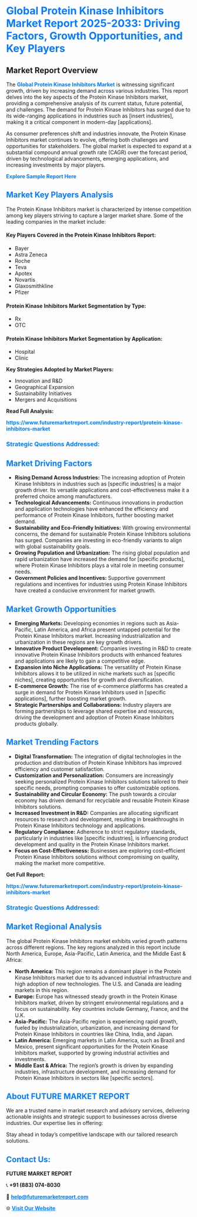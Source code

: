 <h1 style="color: #007BFF;">Global Protein Kinase Inhibitors Market Report 2025-2033: Driving Factors, Growth Opportunities, and Key Players</h1>

<section id="overview">
<h2>Market Report Overview</h2>
<p>The <a href="https://www.futuremarketreport.com/industry-report/protein-kinase-inhibitors-market" style="color: #007BFF; text-decoration: none;"><strong>Global Protein Kinase Inhibitors Market</strong></a> is witnessing significant growth, driven by increasing demand across various industries. This report delves into the key aspects of the Protein Kinase Inhibitors market, providing a comprehensive analysis of its current status, future potential, and challenges. The demand for Protein Kinase Inhibitors has surged due to its wide-ranging applications in industries such as [insert industries], making it a critical component in modern-day [applications].</p>
<p>As consumer preferences shift and industries innovate, the Protein Kinase Inhibitors market continues to evolve, offering both challenges and opportunities for stakeholders. The global market is expected to expand at a substantial compound annual growth rate (CAGR) over the forecast period, driven by technological advancements, emerging applications, and increasing investments by major players.</p>
</section>

<section id="overview">
<p><a href="https://www.futuremarketreport.com/request-sample/reportId=55600" style="color: #007BFF; text-decoration: none;"><strong>Explore Sample Report Here</strong></a></p>
</section>

<section id="key-players">
<h2 style="color: #007BFF;">Market Key Players Analysis</h2>
<p>The Protein Kinase Inhibitors market is characterized by intense competition among key players striving to capture a larger market share. Some of the leading companies in the market include:</p>
<h4>Key Players Covered in the Protein Kinase Inhibitors Report:</h4>
<ul><li>Bayer</li><li>Astra Zeneca</li><li>Roche</li><li>Teva</li><li>Apotex</li><li>Novartis</li><li>Glaxosmithkline</li><li>Pfizer</li></ul>
<h4>Protein Kinase Inhibitors Market Segmentation by Type:</h4>
<ul><li>Rx</li><li>OTC</li></ul>

<h4>Protein Kinase Inhibitors Market Segmentation by Application:</h4>
<ul><li>Hospital</li><li>Clinic</li></ul>
<p><strong>Key Strategies Adopted by Market Players:</strong></p>
<ul>
<li>Innovation and R&D</li>
<li>Geographical Expansion</li>
<li>Sustainability Initiatives</li>
<li>Mergers and Acquisitions</li>
</ul>
</section>

<section>
<p><strong>Read Full Analysis: </strong></p><a href="https://www.futuremarketreport.com/industry-report/protein-kinase-inhibitors-market" style="color: #007BFF; text-decoration: none;"><strong>https://www.futuremarketreport.com/industry-report/protein-kinase-inhibitors-market</strong></a>
<h3 style="color: #007BFF;">Strategic Questions Addressed:</h3>
</section>

<section id="driving-factors">
<h2 style="color: #007BFF;">Market Driving Factors</h2>
<ul>
<li><strong>Rising Demand Across Industries:</strong> The increasing adoption of Protein Kinase Inhibitors in industries such as [specific industries] is a major growth driver. Its versatile applications and cost-effectiveness make it a preferred choice among manufacturers.</li>
<li><strong>Technological Advancements:</strong> Continuous innovations in production and application technologies have enhanced the efficiency and performance of Protein Kinase Inhibitors, further boosting market demand.</li>
<li><strong>Sustainability and Eco-Friendly Initiatives:</strong> With growing environmental concerns, the demand for sustainable Protein Kinase Inhibitors solutions has surged. Companies are investing in eco-friendly variants to align with global sustainability goals.</li>
<li><strong>Growing Population and Urbanization:</strong> The rising global population and rapid urbanization have increased the demand for [specific products], where Protein Kinase Inhibitors plays a vital role in meeting consumer needs.</li>
<li><strong>Government Policies and Incentives:</strong> Supportive government regulations and incentives for industries using Protein Kinase Inhibitors have created a conducive environment for market growth.</li>
</ul>
</section>

<section id="growth-opportunities">
<h2 style="color: #007BFF;">Market Growth Opportunities</h2>
<ul>
<li><strong>Emerging Markets:</strong> Developing economies in regions such as Asia-Pacific, Latin America, and Africa present untapped potential for the Protein Kinase Inhibitors market. Increasing industrialization and urbanization in these regions are key growth drivers.</li>
<li><strong>Innovative Product Development:</strong> Companies investing in R&D to create innovative Protein Kinase Inhibitors products with enhanced features and applications are likely to gain a competitive edge.</li>
<li><strong>Expansion into Niche Applications:</strong> The versatility of Protein Kinase Inhibitors allows it to be utilized in niche markets such as [specific niches], creating opportunities for growth and diversification.</li>
<li><strong>E-commerce Growth:</strong> The rise of e-commerce platforms has created a surge in demand for Protein Kinase Inhibitors used in [specific applications], further boosting market growth.</li>
<li><strong>Strategic Partnerships and Collaborations:</strong> Industry players are forming partnerships to leverage shared expertise and resources, driving the development and adoption of Protein Kinase Inhibitors products globally.</li>
</ul>
</section>

<section id="trending-factors">
<h2 style="color: #007BFF;">Market Trending Factors</h2>
<ul>
<li><strong>Digital Transformation:</strong> The integration of digital technologies in the production and distribution of Protein Kinase Inhibitors has improved efficiency and customer satisfaction.</li>
<li><strong>Customization and Personalization:</strong> Consumers are increasingly seeking personalized Protein Kinase Inhibitors solutions tailored to their specific needs, prompting companies to offer customizable options.</li>
<li><strong>Sustainability and Circular Economy:</strong> The push towards a circular economy has driven demand for recyclable and reusable Protein Kinase Inhibitors solutions.</li>
<li><strong>Increased Investment in R&D:</strong> Companies are allocating significant resources to research and development, resulting in breakthroughs in Protein Kinase Inhibitors technology and applications.</li>
<li><strong>Regulatory Compliance:</strong> Adherence to strict regulatory standards, particularly in industries like [specific industries], is influencing product development and quality in the Protein Kinase Inhibitors market.</li>
<li><strong>Focus on Cost-Effectiveness:</strong> Businesses are exploring cost-efficient Protein Kinase Inhibitors solutions without compromising on quality, making the market more competitive.</li>
</ul>
</section>

<section>
<p><strong>Get Full Report: </strong></p><a href="https://www.futuremarketreport.com/industry-report/protein-kinase-inhibitors-market" style="color: #007BFF; text-decoration: none;"><strong>https://www.futuremarketreport.com/industry-report/protein-kinase-inhibitors-market</strong></a>
<h3 style="color: #007BFF;">Strategic Questions Addressed:</h3>
</section>


<section id="regional-analysis">
<h2 style="color: #007BFF;">Market Regional Analysis</h2>
<p>The global Protein Kinase Inhibitors market exhibits varied growth patterns across different regions. The key regions analyzed in this report include North America, Europe, Asia-Pacific, Latin America, and the Middle East & Africa:</p>
<ul>
<li><strong>North America:</strong> This region remains a dominant player in the Protein Kinase Inhibitors market due to its advanced industrial infrastructure and high adoption of new technologies. The U.S. and Canada are leading markets in this region.</li>
<li><strong>Europe:</strong> Europe has witnessed steady growth in the Protein Kinase Inhibitors market, driven by stringent environmental regulations and a focus on sustainability. Key countries include Germany, France, and the U.K.</li>
<li><strong>Asia-Pacific:</strong> The Asia-Pacific region is experiencing rapid growth, fueled by industrialization, urbanization, and increasing demand for Protein Kinase Inhibitors in countries like China, India, and Japan.</li>
<li><strong>Latin America:</strong> Emerging markets in Latin America, such as Brazil and Mexico, present significant opportunities for the Protein Kinase Inhibitors market, supported by growing industrial activities and investments.</li>
<li><strong>Middle East & Africa:</strong> The region’s growth is driven by expanding industries, infrastructure development, and increasing demand for Protein Kinase Inhibitors in sectors like [specific sectors].</li>
</ul>
</section>

<footer>
<h2 style="color: #007BFF;">About FUTURE MARKET REPORT</h2>
<p>We are a trusted name in market research and advisory services, delivering actionable insights and strategic support to businesses across diverse industries. Our expertise lies in offering:</p>

<p>Stay ahead in today’s competitive landscape with our tailored research solutions.</p>

<h2 style="color: #007BFF;">Contact Us:</h2>
<p><strong>FUTURE MARKET REPORT</strong></p>
<p>📞 <strong>+91 (883) 074-8030</strong></p>
<p>📧 <strong><a href="mailto:help@futuremarketreport.com" style="color: #007BFF;">help@futuremarketreport.com</a></strong></p>
<p>🌐 <strong><a href="https://www.futuremarketreport.com/" style="color: #007BFF;">Visit Our Website</a></strong></p>
</footer>